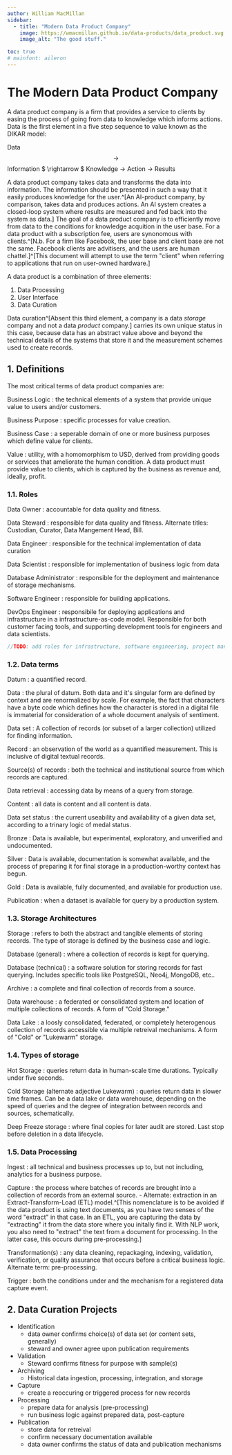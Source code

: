 ```yaml
---
author: William MacMillan
sidebar:
  - title: "Modern Data Product Company"
    image: https://wmacmillan.github.io/data-products/data_product.svg
    image_alt: "The good stuff."

toc: true
# mainfont: aileron
---
```

# The Modern Data Product Company

<!-- ![Nice Graphic of the scenario.](data_product.svg) -->

A data product company is a firm that provides a service to clients by easing the process of going from data to knowledge which informs actions. Data is the first element in a five step sequence to value known as the DIKAR model:

Data $$ \rightarrow $$ Information $ \rightarrow $ Knowledge $\rightarrow$ Action $\rightarrow$ Results

A data product company takes data and transforms the data into information. The information should be presented in such a way that it easily produces knowledge for the user.^[An AI-product company, by comparison, takes data and produces actions. An AI system creates a closed-loop system where results are measured and fed back into the system as data.] The goal of a data product company is to efficiently move from data to the conditions for knowledge acquition in the user base. For a data product with a subscription fee, users are synonomous with clients.^[N.b. For a firm like Facebook, the user base and client base are not the same. Facebook clients are advitisers, and the users are human chattel.]^[This document will attempt to use the term "client" when referring to applications that run on user-owned hardware.]

A data product is a combination of three elements:

1. Data Processing
2. User Interface
3. Data Curation

Data curation^[Absent this third element, a company is a data _storage_ company and not a data _product_ company.] carries its own unique status in this case, because data has an abstract value above and beyond the technical details of the systems that store it and the measurement schemes used to create records.

## 1. Definitions

The most critical terms of data product companies are:

Business Logic
:  the technical elements of a system that provide unique value to users and/or customers.

Business Purpose
: specific processes for value creation.

Business Case
: a seperable domain of one or more business purposes which define value for clients.

Value
: utility, with a homomorphism to USD, derived from providing goods or services that ameliorate the human condition. A data product must provide value to clients, which is captured by the business as revenue and, ideally, profit.

### 1.1. Roles

Data Owner
: accountable for data quality and fitness.

Data Steward
: responsible for data quality and fitness. Alternate titles: Custodian, Curator, Data Mangement Head, Bill.

Data Engineer
: responsible for the technical implementation of data curation

Data Scientist
: responsible for implementation of business logic from data

Database Administrator
: responsible for the deployment and maintenance of storage mechanisms.

Software Engineer
: responsible for building applications.

DevOps Engineer
: responsibile for deploying applications and infrastructure in a infrastructure-as-code model. Responsible for both customer facing tools, and supporting development tools for engineers and data scientists.

```cpp
//TODO: add roles for infrastructure, software engineering, project management, other things.
```

### 1.2. Data terms

Datum
: a quantified record.

Data
: the plural of datum. Both data and it's singular form are defined by context and are renormalized by scale. For example, the fact that characters have a byte code which defines how the character is stored in a digital file is immaterial for consideration of a whole document analysis of sentiment.

Data set
: A collection of records (or subset of a larger collection) utilized for finding information.

Record
: an observation of the world as a quantified measurement. This is inclusive of digital textual records.

Source(s) of records
: both the technical and institutional source from which records are captured.

Data retrieval
: accessing data by means of a query from storage.

Content
: all data is content and all content is data.

Data set status
: the current useability and availability of a given data set, according to a trinary logic of medal status.

Bronze
: Data is available, but experimental, exploratory, and unverified and undocumented.

Silver
 : Data is available, documentation is somewhat available, and the process of preparing it for final storage in a production-worthy context has begun.

Gold
: Data is available, fully documented, and available for production use.

Publication
: when a dataset is available for query by a production system.

### 1.3. Storage Architectures

Storage
: refers to both the abstract and tangible elements of storing records. The type of storage is defined by the business case and logic.

Database (general)
: where a collection of records is kept for querying.

Database (technical)
: a software solution for storing records for fast querying. Includes specific tools like PostgreSQL, Neo4j, MongoDB, etc..

Archive
: a complete and final collection of records from a source.

Data warehouse
: a federated or consolidated system and location of multiple collections of records. A form of "Cold Storage."

Data Lake
: a loosly consolidated, federated, or completely heterogenous collection of records accessible via multiple retreival mechanisms. A form of "Cold" or "Lukewarm" storage.

### 1.4. Types of storage

Hot Storage
: queries return data in human-scale time durations. Typically under five seconds.

Cold Storage (alternate adjective Lukewarm)
: queries return data in slower time frames. Can be a data lake or data warehouse, depending on the speed of queries and the degree of integration between records and sources, schematically.

Deep Freeze storage
: where final copies for later audit are stored. Last stop before deletion in a data lifecycle.

### 1.5. Data Processing

Ingest
: all technical and business processes up to, but not including, analytics for a business purpose.

Capture
: the process where batches of records are brought into a collection of records from an external source.
    - Alternate: extraction in an Extract-Transform-Load (ETL) model.^[This nomenclature is to be avoided if the data product is using text documents, as you have two senses of the word "extract" in that case. In an ETL, you are capturing the data by "extracting" it from the data store where you initally find it. With NLP work, you also need to "extract" the text from a document for processing. In the latter case, this occurs during pre-processing.]

Transformation(s)
: any data cleaning, repackaging, indexing, validation, verification, or quality assurance that occurs before a critical business logic. Alternate term: pre-processing.

Trigger
: both the conditions under and the mechanism for a registered data capture event.

## 2. Data Curation Projects

- Identification
  - data owner confirms choice(s) of data set (or content sets, generally)
  - steward and owner agree upon publication requirements
- Validation
  - Steward confirms fitness for purpose with sample(s)
- Archiving
  - Historical data ingestion, processing, integration, and storage
- Capture
  - create a reoccuring or triggered process for new records
- Processing
  - prepare data for analysis (pre-processing)
  - run business logic against prepared data, post-capture
- Publication
  - store data for retreival
  - confirm necessary documentation available
  - data owner confirms the status of data and publication mechanisms
